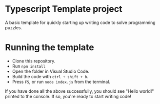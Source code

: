 # Typescript Template project

A basic template for quickly starting up writing code to solve programming puzzles.

# Running the template

* Clone this repository.
* Run `npm install`
* Open the folder in Visual Studio Code.
* Build the code with `ctrl + shift + b`.
* Press `F5`, or run `node index.js` from the terminal.

If you have done all the above successfully, you should see "Hello world!" printed to the console. If so, you're ready to start writing code!